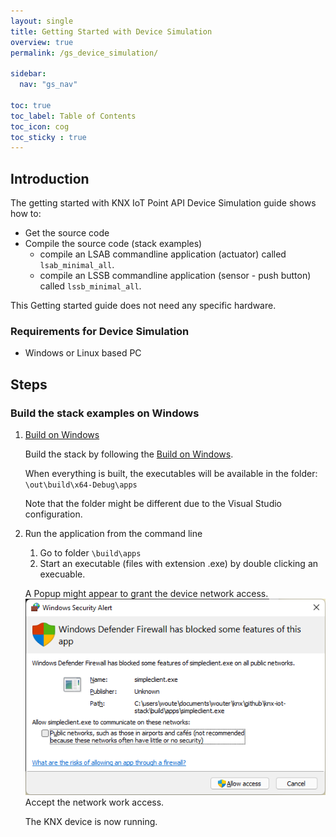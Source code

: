 ```yaml
---
layout: single
title: Getting Started with Device Simulation
overview: true
permalink: /gs_device_simulation/

sidebar:
  nav: "gs_nav"

toc: true
toc_label: Table of Contents
toc_icon: cog
toc_sticky : true
---
```



## Introduction

The getting started with KNX IoT Point API Device Simulation guide shows how to:

- Get the source code
- Compile the source code (stack examples)
  - compile an LSAB commandline application (actuator)
    called `lsab_minimal_all`.
  - compile an LSSB commandline application (sensor - push button)
    called `lssb_minimal_all`.

This Getting started guide does not need any specific hardware.

### Requirements for Device Simulation

- Windows or Linux based PC

## Steps

### Build the stack examples on Windows

1. [Build on Windows](/building_windows/)

   Build the stack by following the [Build on Windows](/building_windows/).

   When everything is built, the executables will be available in the folder:
   `\out\build\x64-Debug\apps`

   Note that the folder might be different due to the Visual Studio configuration.

1. Run the application from the command line

   1. Go to folder `\build\apps`
   2. Start an executable (files with extension .exe) by double clicking an execuable.

    A Popup might appear to grant the device network access.
    ![windows defender](/assets/images/windows_defender.png)
    Accept the network work access.

    The KNX device is now running.
